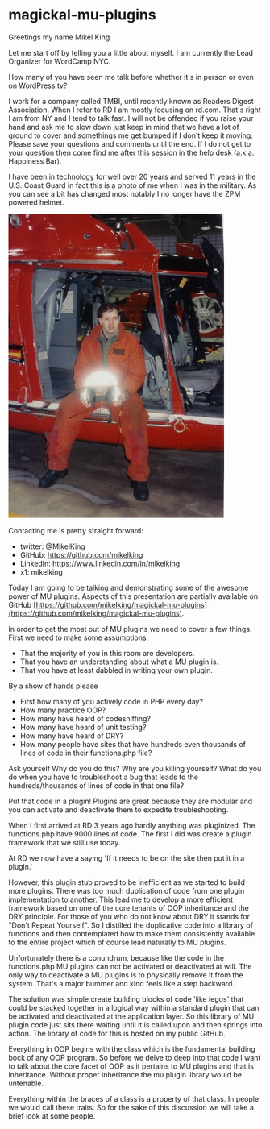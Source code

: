 # magickal-mu-plugins

Greetings my name Mikel King

Let me start off by telling you a little about myself. I am currently the Lead Organizer for WordCamp NYC. 

How many of you have seen me talk before whether it's in person or even on WordPress.tv? 

I work for a company called TMBI, until recently known as Readers Digest Association. When I refer to RD I am mostly focusing on rd.com. That's right I am from NY and I tend to talk fast. I will not be offended if you raise your hand and ask me to slow down just keep in mind that we have a lot of ground to cover and somethings me get bumped if I don't keep it moving. Please save your questions and comments until the end. If I do not get to your question then come find me after this session in the help desk (a.k.a. Happiness Bar).

I have been in technology for well over 20 years and served 11 years in the U.S. Coast Guard in fact this is a photo of me when I was in the military. As you can see a bit has changed most notably I no longer have the ZPM powered helmet.

![Mikel King](/images/mk-sitting-in-helo.jpg)

Contacting me is pretty straight forward: 
 * twitter: @MikelKing
 * GitHub: https://github.com/mikelking
 * LinkedIn: https://www.linkedin.com/in/mikelking
 * x1: mikelking

Today I am going to be talking and demonstrating some of the awesome power of MU plugins. Aspects of this presentation are partially available on GitHub [https://github.com/mikelking/magickal-mu-plugins](https://github.com/mikelking/magickal-mu-plugins). 

In order to get the most out of MU plugins we need to cover a few things. First we need to make some assumptions. 
 * That the majority of you in this room are developers.
 * That you have an understanding about what a MU plugin is.
 * That you have at least dabbled in writing your own plugin.

By a show of hands please 

 * First how many of you actively code in PHP every day?
 * How many practice OOP?
 * How many have heard of codesniffing?
 * How many have heard of unit testing?
 * How many have heard of DRY?
 * How many people have sites that have hundreds even thousands of lines of code in their functions.php file?

Ask yourself Why do you do this? Why are you killing yourself? What do you do when you have to troubleshoot a bug that leads to the hundreds/thousands of lines of code in that one file? 

Put that code in a plugin! Plugins are great because they are modular and you can activate and deactivate them to expedite troubleshooting.

When I first arrived at RD 3 years ago hardly anything was pluginized. The functions.php have 9000 lines of code. The first I did was create a plugin framework that we still use today.

At RD we now have a saying 'If it needs to be on the site then put it in a plugin.'

However, this plugin stub proved to be inefficient as we started to build more plugins. There was too much duplication of code from one plugin implementation to another. This lead me to develop a more efficient framework based on one of the core tenants of OOP inheritance and the DRY principle. For those of you who do not know about DRY it stands for "Don't Repeat Yourself". So I distilled the duplicative code into a library of functions and then contemplated how to make them consistently available to the entire project which of course lead naturally to MU plugins.
 

Unfortunately there is a conundrum, because like the code in the functions.php MU plugins can not be activated or deactivated at will. The only way to deactivate a MU plugins is to physically remove it from the system. That's a major bummer and kind feels like a step backward.

The solution was simple create building blocks of code 'like legos' that could be stacked together in a logical  way within a standard plugin that can be activated and deactivated at the application layer. So this library of MU plugin code just sits there waiting until it is called upon and then springs into action. The library of code for this is hosted on my public GitHub.

Everything in OOP begins with the class which is the fundamental building bock of any OOP program. So before we delve to deep into that code I want to talk about the core facet of OOP as it pertains to MU plugins and that is inheritance. Without proper inheritance the mu plugin library would be untenable. 

Everything within the braces of a class is a property of that class. In people we would call these traits. So for the sake of this discussion we will take a brief look at some people.





